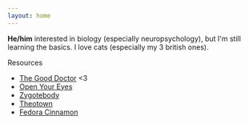```yaml
---
layout: home
---
```


**He/him** interested in biology (especially neuropsychology), but I'm still learning the basics.
I love cats (especially my 3 british ones).

Resources
* [The Good Doctor](https://viaplay.pl/series/good-doctor-the) <3
* [Open Your Eyes](https://www.netflix.com/pl/title/81135995)
* [Zygotebody](https://www.zygotebody.com)
* [Theotown](https://hi.theotown.com)
* [Fedora Cinnamon](https://fedoraproject.org/spins/cinnamon)
